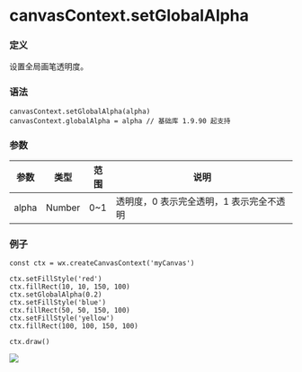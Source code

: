 <!-- https://developers.weixin.qq.com/miniprogram/dev/api/canvas/set-global-alpha.html -->

canvasContext.setGlobalAlpha
============================

### 定义

设置全局画笔透明度。

### 语法

    canvasContext.setGlobalAlpha(alpha)
    canvasContext.globalAlpha = alpha // 基础库 1.9.90 起支持
    

### 参数

  参数    |  类型     |  范围  |  说明                     
----------|-----------|--------|---------------------------
  alpha   |  Number   |  0~1   |透明度，0 表示完全透明，1 表示完全不透明

### 例子

    const ctx = wx.createCanvasContext('myCanvas')
    
    ctx.setFillStyle('red')
    ctx.fillRect(10, 10, 150, 100)
    ctx.setGlobalAlpha(0.2)
    ctx.setFillStyle('blue')
    ctx.fillRect(50, 50, 150, 100)
    ctx.setFillStyle('yellow')
    ctx.fillRect(100, 100, 150, 100)
    
    ctx.draw()
    

![](https://developers.weixin.qq.com/miniprogram/dev/image/canvas/global-alpha.png)
